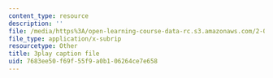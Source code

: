```yaml
---
content_type: resource
description: ''
file: /media/https%3A/open-learning-course-data-rc.s3.amazonaws.com/2-003sc-engineering-dynamics-fall-2011/7683ee50f69f55f9a0b106264ce7e658_zNCBDrnT05E.vtt
file_type: application/x-subrip
resourcetype: Other
title: 3play caption file
uid: 7683ee50-f69f-55f9-a0b1-06264ce7e658
---
```

